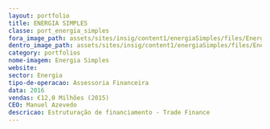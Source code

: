 ```yaml
---
layout: portfolio
title: ENERGIA SIMPLES
classe: port_energia_simples
fora_image_path: assets/sites/insig/content1/energiaSimples/files/Energia_Simples_exterior48b8.png
dentro_image_path: assets/sites/insig/content1/energiaSimples/files/Energia_Simples_interior48b8.png
category: portfolios
nome-imagem: Energia Simples
website: 
sector: Energia
tipo-de-operacao: Assessoria Financeira
data: 2016
vendas: €12,0 Milhões (2015)
CEO: Manuel Azevedo
descricao: Estruturação de financiamento - Trade Finance
---
```


